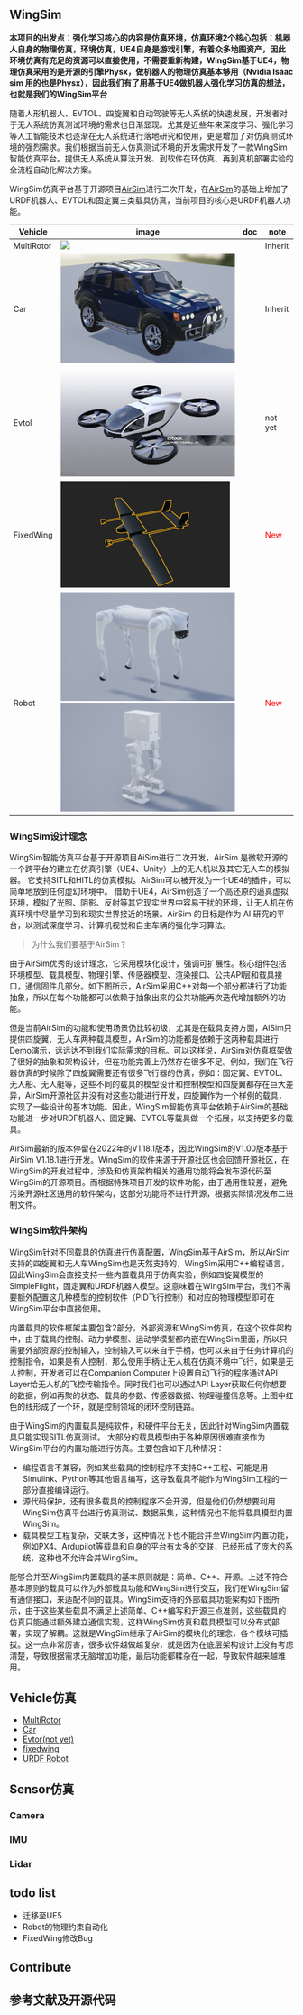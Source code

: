## WingSim

**本项目的出发点：强化学习核心的内容是仿真环境，仿真环境2个核心包括：机器人自身的物理仿真，环境仿真，UE4自身是游戏引擎，有着众多地图资产，因此环境仿真有充足的资源可以直接使用，不需要重新构建，WingSim基于UE4，物理仿真采用的是开源的引擎Physx，做机器人的物理仿真基本够用（Nvidia Isaac sim 用的也是Physx），因此我们有了用基于UE4做机器人强化学习仿真的想法，也就是我们的WingSim平台**

随着人形机器人、EVTOL、四旋翼和自动驾驶等无人系统的快速发展，开发者对于无人系统仿真测试环境的需求也日渐显现。尤其是近些年来深度学习、强化学习等人工智能技术也逐渐在无人系统进行落地研究和使用，更是增加了对仿真测试环境的强烈需求。我们根据当前无人仿真测试环境的开发需求开发了一款WingSim智能仿真平台。提供无人系统从算法开发、到软件在环仿真、再到真机部署实验的全流程自动化解决方案。

WingSim仿真平台基于开源项目[AirSim](https://github.com/microsoft/AirSim)进行二次开发，在[AirSim](https://github.com/microsoft/AirSim)的基础上增加了URDF机器人、EVTOL和固定翼三类载具仿真，当前项目的核心是URDF机器人功能。

| **Vehicle** | **image** | **doc** | **note** |
|---|---|---|---|
| MultiRotor | ![](./docs/image/multirotor_img.png) |  | Inherit |
| Car | ![](./docs/image/car_img.png) |  | Inherit |
| Evtol | ![](./docs/image/evtol_img.jpg) |  | not yet |
| FixedWing | ![](./docs/image/fixedwing_img.png) |  | <span style="color: red;">New</span> |
| Robot | ![Go2](./docs/image/robot_go2_img.png) ![Pi](./docs/image/robot_pi_img.png) |  | <span style="color: red;">New</span> |


### WingSim设计理念

WingSim智能仿真平台基于开源项目AiSim进行二次开发，AirSim 是微软开源的一个跨平台的建立在仿真引擎（UE4、Unity）上的无人机以及其它无人车的模拟器。 它支持SITL和HITL的仿真模拟。AirSim可以被开发为一个UE4的插件，可以简单地放到任何虚幻环境中。
借助于UE4，AirSim创造了一个高还原的逼真虚拟环境，模拟了光照、阴影、反射等其它现实世界中容易干扰的环境，让无人机在仿真环境中尽量学习到和现实世界接近的场景。AirSim 的目标是作为 AI 研究的平台，以测试深度学习、计算机视觉和自主车辆的强化学习算法。

>为什么我们要基于AirSim？

由于AirSim优秀的设计理念，它采用模块化设计，强调可扩展性。核心组件包括环境模型、载具模型、物理引擎、传感器模型、渲染接口、公共API层和载具接口，通信固件几部分。如下图所示，AirSim采用C++对每一个部分都进行了功能抽象，所以在每个功能都可以依赖于抽象出来的公共功能再次迭代增加额外的功能。

但是当前AirSim的功能和使用场景仍比较初级，尤其是在载具支持方面，AiSim只提供四旋翼、无人车两种载具模型，AirSim的功能都是依赖于这两种载具进行Demo演示，远远达不到我们实际需求的目标。可以这样说，AirSim对仿真框架做了很好的抽象和架构设计，但在功能完善上仍然存在很多不足。例如，我们在飞行器仿真的时候除了四旋翼需要还有很多飞行器的仿真，例如：固定翼、EVTOL、无人船、无人艇等，这些不同的载具的模型设计和控制模型和四旋翼都存在巨大差异，AirSim开源社区并没有对这些功能进行开发，四旋翼作为一个样例的载具，实现了一些设计的基本功能。因此，WingSim智能仿真平台依赖于AirSim的基础功能进一步对URDF机器人、固定翼、EVTOL等载具做一个拓展，以支持更多的载具。

AirSim最新的版本停留在2022年的V1.18.1版本，因此WingSim的V1.00版本基于AirSim V1.18.1进行开发。WingSim的软件来源于开源社区也会回馈开源社区，在WingSim的开发过程中，涉及和仿真架构相关的通用功能将会发布源代码至WingSim的开源项目。而根据特殊项目开发的软件功能，由于通用性较差，避免污染开源社区通用的软件架构，这部分功能将不进行开源，根据实际情况发布二进制文件。

### WingSim软件架构
WingSim针对不同载具的仿真进行仿真配置，WingSim基于AirSim，所以AirSim支持的四旋翼和无人车WingSim也是天然支持的，WingSim采用C++编程语言，因此WingSim会直接支持一些内置载具用于仿真实验，例如四旋翼模型的SimpleFlight，固定翼和URDF机器人模型。这意味着在WingSim平台，我们不需要额外配置这几种模型的控制软件（PID飞行控制）和对应的物理模型即可在WingSim平台中直接使用。

内置载具的软件框架主要包含2部分，外部资源和WingSim仿真，在这个软件架构中，由于载具的控制、动力学模型、运动学模型都内嵌在WingSim里面，所以只需要外部资源的控制输入，控制输入可以来自于手柄，也可以来自于任务计算机的控制指令，如果是有人控制，那么使用手柄让无人机在仿真环境中飞行，如果是无人控制，开发者可以在Companion Computer上设置自动飞行的程序通过API Layer给无人机的飞控传输指令。同时我们也可以通过API Layer获取任何你想要的数据，例如再聚的状态、载具的参数、传感器数据、物理碰撞信息等。上图中红色的线形成了一个环，就是控制领域的闭环控制链路。

由于WingSim的内置载具是纯软件，和硬件平台无关，因此针对WingSim内置载具只能实现SITL仿真测试。
大部分的载具模型由于各种原因很难直接作为WingSim平台的内置功能进行仿真。主要包含如下几种情况：
* 编程语言不兼容，例如某些载具的控制程序不支持C++工程、可能是用Simulink、Python等其他语言编写，这导致载具不能作为WingSim工程的一部分直接编译运行。
* 源代码保护，还有很多载具的控制程序不会开源，但是他们仍然想要利用WingSim仿真平台进行仿真测试、数据采集，这种情况也不能将载具模型内置WingSim。
* 载具模型工程复杂，交联太多，这种情况下也不能合并至WingSim内置功能，例如PX4、Ardupilot等载具和自身的平台有太多的交联，已经形成了庞大的系统，这种也不允许合并WingSim。

能够合并至WingSim内置载具的基本原则就是：简单、C++、开源。上述不符合基本原则的载具可以作为外部载具功能和WingSim进行交互，我们在WingSim留有通信接口，来适配不同的载具。WingSim支持的外部载具功能架构如下图所示，由于这些某些载具不满足上述简单、C++编写和开源三点准则，这些载具的仿真只能通过额外建立通信实现，这样WingSim仿真和载具模型可以分布式部署，实现了解耦。这就是WingSim继承了AirSim的模块化的理念，各个模块可插拔。这一点非常厉害，很多软件越做越复杂，就是因为在底层架构设计上没有考虑清楚，导致根据需求无脑增加功能，最后功能都糅杂在一起，导致软件越来越难用。




## Vehicle仿真


- [MultiRotor](./doc/multirotor.md)
- [Car](./doc/car.md)
- [Evtor(not yet)](./doc/evtol.md)
- [fixedwing](./doc/fixedwing.md)
- [URDF Robot](./doc/urdf_robot.md)





## Sensor仿真


### Camera

### IMU

### Lidar





## todo list

- 迁移至UE5
- Robot的物理约束自动化
- FixedWing修改Bug

## Contribute


## 参考文献及开源代码

